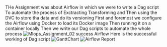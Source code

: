 THe Assignment was about Airflow in which we were to write a Dag script 
To automate the process of Exctracting Transforming and Then using the DVC to store tha data and do its versioning
First and foremost we configure the Airflow using Docker to load its Docker image
Then running it on a container locally
Then we write our Dag scripts to automate the whole process
![Mlops_Assignment_02 success Airflow](https://github.com/UM00/MLOPS_Assignment02/assets/113986416/e4d2b3ad-3dd9-4098-bff5-efad6b2805c3)
Here is the successful working of Dag script
![GanttChart](https://github.com/UM00/MLOPS_Assignment02/assets/113986416/ce5d3ce3-829f-4f19-af11-3dd47a9567c5)
![Airflow Report](https://github.com/UM00/MLOPS_Assignment02/assets/113986416/ad0b1af9-21b7-4ab1-a832-48df3d24a548)
